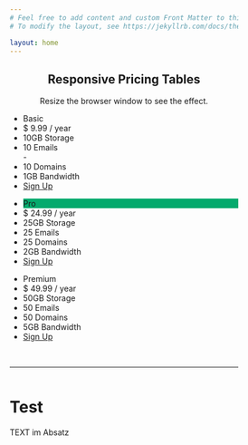 ```yaml
---
# Feel free to add content and custom Front Matter to this file.
# To modify the layout, see https://jekyllrb.com/docs/themes/#overriding-theme-defaults

layout: home
---
```



<html>
<head>
<meta name="viewport" content="width=device-width, initial-scale=1.0">
<style>
* {
  box-sizing: border-box;
}

.columns-pricebox {
  float: left;
  width: 33.3%;
  padding: 8px;
}

.price-pricebox {
  list-style-type: none;
  border: 1px solid #eee;
  margin: 0;
  padding: 0;
  -webkit-transition: 0.3s;
  transition: 0.3s;
}

.price-pricebox:hover {
  box-shadow: 0 8px 12px 0 rgba(0,0,0,0.2)
}

.price-pricebox .header-pricebox {
  background-color: #111;
  color: white;
  font-size: 25px;
}

.price-pricebox li {
  border-bottom: 1px solid #eee;
  padding: 20px;
  text-align: center;
}

.price-pricebox .grey {
  background-color: #eee;
  font-size: 20px;
}

.button-pricebox {
  background-color: #04AA6D;
  border: none;
  color: white;
  padding: 10px 25px;
  text-align: center;
  text-decoration: none;
  font-size: 18px;
}

@media only screen and (max-width: 600px) {
  .columns-pricebox {
    width: 100%;
  }
}

</style>
</head>
<body>

<h2 style="text-align:center">Responsive Pricing Tables</h2>
<p style="text-align:center">Resize the browser window to see the effect.</p>


<div class="columns-pricebox">
  <ul class="price-pricebox">
    <li class="header-pricebox">Basic</li>
    <li class="grey">$ 9.99 / year</li>
    <li>10GB Storage</li>
    <li>10 Emails</li>-
    <li>10 Domains</li>
    <li>1GB Bandwidth</li>
    <li class="grey"><a href="#" class="button-pricebox">Sign Up</a></li>
  </ul>
</div>

<div class="columns-pricebox">
  <ul class="price-pricebox">
    <li class="header-pricebox" style="background-color:#04AA6D">Pro</li>
    <li class="grey">$ 24.99 / year</li>
    <li>25GB Storage</li>
    <li>25 Emails</li>
    <li>25 Domains</li>
    <li>2GB Bandwidth</li>
    <li class="grey"><a href="#" class="button-pricebox">Sign Up</a></li>
  </ul>
</div>

<div class="columns-pricebox">
  <ul class="price-pricebox">
    <li class="header-pricebox">Premium</li>
    <li class="grey">$ 49.99 / year</li>
    <li>50GB Storage</li>
    <li>50 Emails</li>
    <li>50 Domains</li>
    <li>5GB Bandwidth</li>
    <li class="grey"><a href="#" class="button-pricebox">Sign Up</a></li>
  </ul>
</div>
	

<br>
<hr style="border:hidden">


<div style="float: left">
<h1>Test</h1>

<p>TEXT im Absatz</p>
</div>








</body>
</html>
